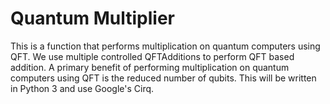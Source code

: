 # Quantum Multiplier

This is a function that performs multiplication on quantum computers using QFT. We use multiple controlled QFTAdditions to perform QFT based addition. A primary benefit of performing multiplication on quantum computers using QFT is the reduced number of qubits. This will be written in Python 3 and use Google's Cirq.
